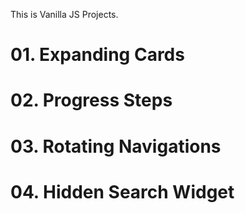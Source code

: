 This is Vanilla JS Projects.
# 01. Expanding Cards
# 02. Progress Steps
# 03. Rotating Navigations
# 04. Hidden Search Widget
